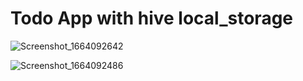 # Todo App with hive local_storage

![Screenshot_1664092642](https://user-images.githubusercontent.com/20607629/192133941-18c278a3-7439-4f4b-b42b-40d5e09884f8.png)

![Screenshot_1664092486](https://user-images.githubusercontent.com/20607629/192133844-11f14dc4-0255-40d9-9a69-23befcc68f61.png)
